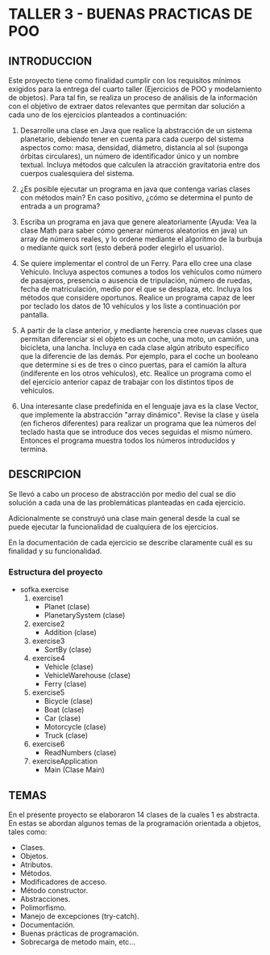 # TALLER 3 - BUENAS PRACTICAS DE POO

## INTRODUCCION

Este proyecto tiene como finalidad cumplir con los requisitos mínimos exigidos para la entrega del cuarto taller (Ejercicios de POO y modelamiento de objetos). Para tal fin, se realiza un proceso de análisis de la información con el objetivo de extraer datos relevantes que permitan dar solución a cada uno de los ejercicios planteados a continuación:

1. Desarrolle una clase en Java que realice la abstracción de un sistema planetario, debiendo tener en cuenta para cada cuerpo del sistema aspectos como: masa, densidad, diámetro, distancia al sol (suponga órbitas circulares), un número de identificador único y un nombre textual. Incluya métodos que calculen la atracción gravitatoria entre dos cuerpos cualesquiera del sistema.

2. ¿Es posible ejecutar un programa en java que contenga varias clases con métodos main? En caso positivo, ¿cómo se determina el punto de entrada a un programa?

3. Escriba un programa en java que genere aleatoriamente (Ayuda: Vea la clase Math para saber cómo generar números aleatorios en java) un array de números reales, y lo ordene mediante el algoritmo de la burbuja o mediante quick sort (esto deberá poder elegirlo el usuario).

4. Se quiere implementar el control de un Ferry. Para ello cree una clase Vehículo. Incluya aspectos comunes a todos los vehículos como número de pasajeros, presencia o ausencia de tripulación, número de ruedas, fecha de matriculación, medio por el que se desplaza, etc. Incluya los métodos que considere oportunos. Realice un programa capaz de leer por teclado los datos de 10 vehículos y los liste a continuación por pantalla.

5. A partir de la clase anterior, y mediante herencia cree nuevas clases que permitan diferenciar si el objeto es un coche, una moto, un camión, una bicicleta, una lancha. Incluya en cada clase algún atributo específico que la diferencie de las demás. Por ejemplo, para el coche un booleano que determine si es de tres o cinco puertas, para el camión la altura (indiferente en los otros vehículos), etc. Realice un programa como el del ejercicio anterior capaz de trabajar con los distintos tipos de vehículos.

6. Una interesante clase predefinida en el lenguaje java es la clase Vector, que implemente la abstracción "array dinámico". Revise la clase y úsela (en ficheros diferentes) para realizar un programa que lea números del teclado hasta que se introduce dos veces seguidas el mismo número. Entonces el programa muestra todos los números introducidos y termina.

## DESCRIPCION

Se llevó a cabo un proceso de abstracción por medio del cual se dio solución a cada una de las problemáticas planteadas en cada ejercicio. 

Adicionalmente se construyó una clase main general desde la cual se puede ejecutar la funcionalidad de cualquiera de los ejercicios. 

En la documentación de cada ejercicio se describe claramente cuál es su finalidad y su funcionalidad.


### Estructura del proyecto
- sofka.exercise
	1. exercise1
		- Planet (clase)
		- PlanetarySystem (clase)
	2. exercise2
		- Addition (clase)
	3. exercise3
		- SortBy (clase)
	4. exercise4
		- Vehicle (clase)
		- VehicleWarehouse (clase)
		- Ferry (clase)
	5. exercise5
		- Bicycle (clase)
		- Boat (clase)
		- Car (clase)
		- Motorcycle (clase)
		- Truck (clase)
	6. exercise6
		- ReadNumbers (clase)
	7. exerciseApplication
		- Main (Clase Main)


## TEMAS

En el presente proyecto se elaboraron 14 clases de la cuales 1 es abstracta. En estas se abordan algunos temas de la programación orientada a objetos, tales como:

- Clases.
- Objetos.
- Atributos.
- Métodos.
- Modificadores de acceso.
- Método constructor.
- Abstracciones.
- Polimorfismo.
- Manejo de excepciones (try-catch).
- Documentación.
- Buenas prácticas de programación.
- Sobrecarga de metodo main, etc...
